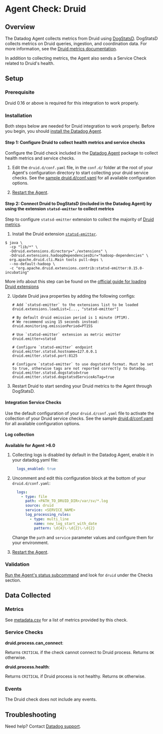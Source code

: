 # Agent Check: Druid

## Overview

The Datadog Agent collects metrics from Druid using [DogStatsD][10]. DogStatsD collects metrics on Druid queries, ingestion, and coordination data. For more information, see the [Druid metrics documentation][1].

In addition to collecting metrics, the Agent also sends a Service Check related to Druid's health.

## Setup

### Prerequisite

Druid 0.16 or above is required for this integration to work properly.

### Installation

Both steps below are needed for Druid integration to work properly. Before you begin, you should [install the Datadog Agent][11].

#### Step 1: Configure Druid to collect health metrics and service checks

Configure the Druid check included in the [Datadog Agent][2] package to collect health metrics and service checks.

1. Edit the `druid.d/conf.yaml` file, in the `conf.d/` folder at the root of your Agent's configuration directory to start collecting your druid service checks. See the [sample druid.d/conf.yaml][3] for all available configuration options.

2. [Restart the Agent][4].

#### Step 2: Connect Druid to DogStatsD (included in the Datadog Agent) by using the extension `statsd-emitter` to collect metrics

Step to configure `statsd-emitter` extension to collect the majority of [Druid metrics][1].

1. Install the Druid extension [`statsd-emitter`][5].

```
$ java \
  -cp "lib/*" \
  -Ddruid.extensions.directory="./extensions" \
  -Ddruid.extensions.hadoopDependenciesDir="hadoop-dependencies" \
  org.apache.druid.cli.Main tools pull-deps \
  --no-default-hadoop \
  -c "org.apache.druid.extensions.contrib:statsd-emitter:0.15.0-incubating"
```

More info about this step can be found on the [official guide for loading Druid extensions][6]

2. Update Druid java properties by adding the following configs:

    ```
    # Add `statsd-emitter` to the extensions list to be loaded 
    druid.extensions.loadList=[..., "statsd-emitter"]

    # By default druid emission period is 1 minute (PT1M).
    # We recommend using 15 seconds instead:
    druid.monitoring.emissionPeriod=PT15S

    # Use `statsd-emitter` extension as metric emitter
    druid.emitter=statsd

    # Configure `statsd-emitter` endpoint
    druid.emitter.statsd.hostname=127.0.0.1
    druid.emitter.statsd.port:8125

    # Configure `statsd-emitter` to use dogstatsd format. Must be set to true, otherwise tags are not reported correctly to Datadog.
    druid.emitter.statsd.dogstatsd=true
    druid.emitter.statsd.dogstatsdServiceAsTag=true
    ```

3. Restart Druid to start sending your Druid metrics to the Agent through DogStatsD.

#### Integration Service Checks

Use the default configuration of your `druid.d/conf.yaml` file to activate the collection of your Druid service checks. See the sample [druid.d/conf.yaml][3] for all available configuration options.

#### Log collection

**Available for Agent >6.0**

1. Collecting logs is disabled by default in the Datadog Agent, enable it in your datadog.yaml file:

    ```yaml
      logs_enabled: true
    ```

2. Uncomment and edit this configuration block at the bottom of your `druid.d/conf.yaml`:

    ```yaml
      logs:
        - type: file
          path: <PATH_TO_DRUID_DIR>/var/sv/*.log
          source: druid
          service: <SERVICE_NAME>
          log_processing_rules:
            - type: multi_line
              name: new_log_start_with_date
              pattern: \d{4}\-\d{2}\-\d{2}
    ```

    Change the `path` and `service` parameter values and configure them for your environment.

3. [Restart the Agent][6].

### Validation

[Run the Agent's status subcommand][7] and look for `druid` under the Checks section.

## Data Collected

### Metrics

See [metadata.csv][8] for a list of metrics provided by this check.

### Service Checks

**druid.process.can_connect**:

Returns `CRITICAL` if the check cannot connect to Druid process. Returns `OK` otherwise.

**druid.process.health**:

Returns `CRITICAL` if Druid process is not healthy. Returns `OK` otherwise.

### Events

The Druid check does not include any events.

## Troubleshooting

Need help? Contact [Datadog support][9].

[1]: https://druid.apache.org/docs/latest/operations/metrics.html
[2]: https://app.datadoghq.com/account/settings#agent
[3]: https://github.com/DataDog/integrations-core/blob/master/druid/datadog_checks/druid/data/conf.yaml.example
[4]: https://docs.datadoghq.com/agent/guide/agent-commands/?tab=agentv6#start-stop-and-restart-the-agent
[5]: https://druid.apache.org/docs/latest/development/extensions-contrib/statsd.html
[6]: https://druid.apache.org/docs/latest/operations/including-extensions.html
[7]: https://docs.datadoghq.com/agent/guide/agent-commands/?tab=agentv6#agent-status-and-information
[8]: https://github.com/DataDog/integrations-core/blob/master/druid/metadata.csv
[9]: https://docs.datadoghq.com/help
[10]: https://docs.datadoghq.com/developers/dogstatsd/
[11]: https://docs.datadoghq.com/agent/
